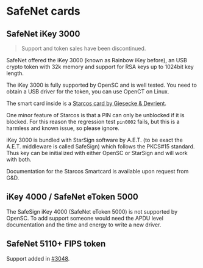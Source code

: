 # SafeNet cards

## SafeNet iKey 3000

> Support and token sales have been discontinued.

SafeNet offered the iKey 3000 (known as Rainbow iKey before), an USB crypto token with 32k memory and support for RSA keys up to 1024bit key length.

The iKey 3000 is fully supported by OpenSC and is well tested. You need to obtain a USB driver for the token, you can use OpenCT on Linux.

The smart card inside is a [Starcos card by Giesecke & Devrient](STARCOS-cards).

One minor feature of Starcos is that a PIN can only be unblocked if it is blocked. For this reason the regression test `pin0002` fails, but this is a harmless and known issue, so please ignore.

iKey 3000 is bundled with StarSign software by A.E.T. (to be exact the A.E.T. middleware is called SafeSign) which follows the PKCS#15 standard. Thus key can be initialized with either OpenSC or StarSign and will work with both.

Documentation for the Starcos Smartcard is available upon request from G&D.

## iKey 4000 / SafeNet eToken 5000

The SafeSign iKey 4000 (SafeNet eToken 5000) is not supported by OpenSC.
To add support someone would need the APDU level documentation
and the time and energy to write a new driver.

## SafeNet 5110+ FIPS token

Support added in [#3048](https://github.com/OpenSC/OpenSC/pull/3048).
